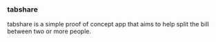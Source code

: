 ### tabshare

tabshare is a simple proof of concept app that aims to help split the bill between two or more people.
